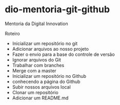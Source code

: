 # dio-mentoria-git-github
Mentoria da Digital Innovation

Roteiro
- Inicializar um repositório no git
- Adicionar arquivos ao nosso projeto
- Fazer o envio para a base do controle de versão
- Ignorar arquivos do Git
- Trabalhar com branches
- Merge com a master
- Inicializar um repositório no Github
- conhecendo a página do Github
- Subir nossos arquivos local
- Clonar um repositório
- Adicionar um README.md
